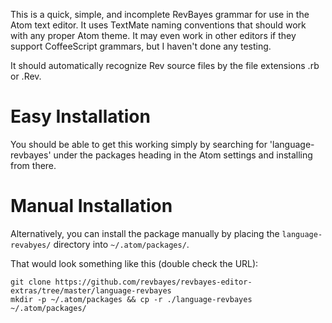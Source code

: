 This is a quick, simple, and incomplete RevBayes grammar for use in the Atom text editor. It uses TextMate naming conventions that should work with any proper Atom theme. It may even work in other editors if they support CoffeeScript grammars, but I haven't done any testing.

It should automatically recognize Rev source files by the file extensions .rb or .Rev.

# Easy Installation

You should be able to get this working simply by searching for 'language-revbayes' under the packages heading in the Atom settings and installing from there.

# Manual Installation

Alternatively, you can install the package manually by placing the `language-revabyes/` directory into `~/.atom/packages/`.

That would look something like this (double check the URL):
```
git clone https://github.com/revbayes/revbayes-editor-extras/tree/master/language-revbayes
mkdir -p ~/.atom/packages && cp -r ./language-revbayes ~/.atom/packages/
```
